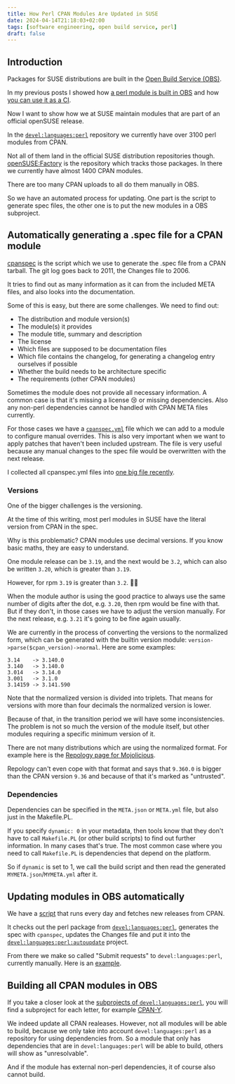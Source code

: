 ```yaml
---
title: How Perl CPAN Modules Are Updated in SUSE
date: 2024-04-14T21:18:03+02:00
tags: [software engineering, open build service, perl]
draft: false
---
```


## Introduction

Packages for SUSE distributions are built in the [Open Build
Service (OBS)](https://build.opensuse.org/).

In my previous posts I showed how [a perl module is built in OBS](../2024-04-building-a-perl-module-in-obs/) and how [you can use it as a CI](../2024-04-obs-as-a-ci-for-perl-modules/).

Now I want to show how we at SUSE maintain modules that are part of an official openSUSE release.

In the [`devel:languages:perl`](https://build.opensuse.org/project/show/devel:languages:perl)
repository we currently have over 3100 perl modules from CPAN.

Not all of them land in the official SUSE distribution repositories though.
[openSUSE:Factory](https://build.opensuse.org/project/show/openSUSE:Factory)
is the repository which tracks those packages. In there we currently have
almost 1400 CPAN modules.

There are too many CPAN uploads to all do them manually in OBS.

So we have an automated process for updating. One part is the script to generate spec files, the other one is to put the new modules in a OBS subproject.

## Automatically generating a .spec file for a CPAN module

[cpanspec](https://github.com/openSUSE/cpanspec) is the script which we use to generate the .spec file from a CPAN tarball.
The git log goes back to 2011, the Changes file to 2006.

It tries to find out as many information as it can from the included META files, and also looks into the documentation.

Some of this is easy, but there are some challenges. We need to find out:
* The distribution and module version(s)
* The module(s) it provides
* The module title, summary and description
* The license
* Which files are supposed to be documentation files
* Which file contains the changelog, for generating a changelog entry ourselves if possible
* Whether the build needs to be architecture specific
* The requirements (other CPAN modules)

Sometimes the module does not provide all necessary information.
A common case is that it's missing a license 😢 or missing dependencies.
Also any non-perl dependencies cannot be handled with CPAN META files currently.

For those cases we have a [`cpanspec.yml`](https://github.com/openSUSE/cpanspec/blob/master/cpanspec.yml) file which we can add to a module to configure manual overrides.
This is also very important when we want to apply patches that haven't been included upstream.
The file is very useful because any manual changes to the spec file would be
overwritten with the next release.

I collected all cpanspec.yml files into [one big file recently](https://github.com/perlpunk/cpan-meta/blob/main/cpanspec.yaml).

### Versions

One of the bigger challenges is the versioning.

At the time of this writing, most perl modules in SUSE have the literal version from CPAN in the spec.

Why is this problematic? CPAN modules use decimal versions. If you know basic maths, they are easy to understand.

One module release can be `3.19`, and the next would be `3.2`, which can also be written `3.20`, which is greater than `3.19`.

However, for rpm `3.19` is greater than `3.2`.
😵‍💫

When the module author is using the good practice to always use the same
number of digits after the dot, e.g. `3.20`, then rpm would be fine with
that.
But if they don't, in those cases we have to adjust the version manually.
For the next release, e.g. `3.21` it's going to be fine again usually.

We are currently in the process of converting the versions to the normalized form, which can be generated with the builtin version module:
`version->parse($cpan_version)->normal`. Here are some examples:

```
3.14    -> 3.140.0
3.140   -> 3.140.0
3.014   -> 3.14.0
3.001   -> 3.1.0
3.14159 -> 3.141.590
```

Note that the normalized version is divided into triplets. That means for
versions with more than four decimals the normalized version is lower.

Because of that, in the transition period we will have some inconsistencies. The problem is not so much the version of the module itself, but other modules requiring a specific minimum version of it.

There are not many distributions which are using the normalized format. For
example here is the [Repology page for
Mojolicious](https://repology.org/project/perl:mojolicious/versions).

Repology can't even cope with that format and says that `9.360.0` is
bigger than the CPAN version `9.36` and because of that it's marked as
"untrusted".

### Dependencies

Dependencies can be specified in the `META.json` or `META.yml` file, but also just in the Makefile.PL.

If you specify `dynamic: 0` in your metadata, then tools know that they
don't have to call `Makefile.PL` (or other build scripts) to find out
further information. In many cases that's true. The most common case where
you need to call `Makefile.PL` is dependencies that depend on the platform.

So if `dynamic` is set to 1, we call the build script and then read the generated `MYMETA.json`/`MYMETA.yml` after it.


## Updating modules in OBS automatically

We have a
[script](https://github.com/openSUSE/cpanspec/blob/master/bin/update-autoupdate.sh)
that runs every day and fetches new releases from CPAN.

It checks out the perl package from
[`devel:languages:perl`](https://build.opensuse.org/project/show/devel:languages:perl),
generates the spec with `cpanspec`, updates the Changes file and put it into the
[`devel:languages:perl:autoupdate`](https://build.opensuse.org/project/show/devel:languages:perl:autoupdate)
project.

From there we make so called "Submit requests" to `devel:languages:perl`, currently
manually. Here is an [example](https://build.opensuse.org/request/show/1160761).

## Building all CPAN modules in OBS

If you take a closer look at the [subprojects of
`devel:languages:perl`](https://build.opensuse.org/project/subprojects/devel:languages:perl),
you will find a subproject for each letter, for example
[CPAN-Y](https://build.opensuse.org/project/show/devel:languages:perl:CPAN-Y).

We indeed update all CPAN realeases. However, not all modules will be able to
build, because we only take into account `devel:languages:perl` as a repository
for using dependencies from. So a module that only has dependencies that are in
`devel:languages:perl` will be able to build, others will show as "unresolvable".

And if the module has external non-perl dependencies, it of course also cannot
build.



